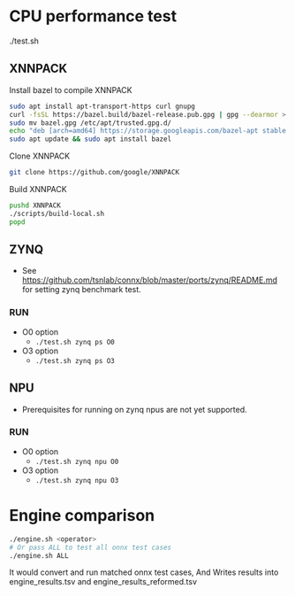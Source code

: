 # CPU performance test

./test.sh


## XNNPACK

Install bazel to compile XNNPACK

```bash
sudo apt install apt-transport-https curl gnupg
curl -fsSL https://bazel.build/bazel-release.pub.gpg | gpg --dearmor > bazel.gpg
sudo mv bazel.gpg /etc/apt/trusted.gpg.d/
echo "deb [arch=amd64] https://storage.googleapis.com/bazel-apt stable jdk1.8" | sudo tee /etc/apt/sources.list.d/bazel.list
sudo apt update && sudo apt install bazel
```

Clone XNNPACK

```bash
git clone https://github.com/google/XNNPACK
```

Build XNNPACK
```bash
pushd XNNPACK
./scripts/build-local.sh
popd
```

## ZYNQ
- See https://github.com/tsnlab/connx/blob/master/ports/zynq/README.md for setting zynq benchmark test.
### RUN
- O0 option
    - `./test.sh zynq ps O0`
- O3 option
    - `./test.sh zynq ps O3`

## NPU
- Prerequisites for running on zynq npus are not yet supported.
### RUN
- O0 option
    - `./test.sh zynq npu O0`
- O3 option
    - `./test.sh zynq npu O3`

# Engine comparison

```sh
./engine.sh <operator>
# Or pass ALL to test all onnx test cases
./engine.sh ALL
```

It would convert and run matched onnx test cases, And Writes results into engine_results.tsv and engine_results_reformed.tsv
